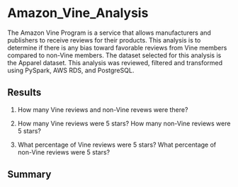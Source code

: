# Amazon_Vine_Analysis

The Amazon Vine Program is a service that allows manufacturers and publishers to receive reviews for their products. This analysis is to determine if there is any bias toward favorable reviews from Vine members compared to non-Vine members. The dataset selected for this analysis is the Apparel dataset. This analysis was reviewed, filtered and transformed using PySpark, AWS RDS, and PostgreSQL. 

## Results

1. How many Vine reviews and non-Vine revews were there? 

2. How many Vine reviews were 5 stars? How many non-Vine reviews were 5 stars? 

3. What percentage of Vine reviews were 5 stars? What percentage of non-Vine reviews were 5 stars? 


## Summary

